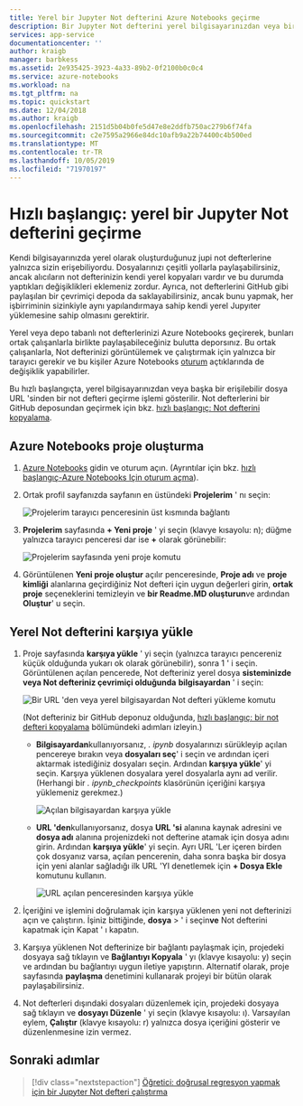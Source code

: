 ```yaml
---
title: Yerel bir Jupyter Not defterini Azure Notebooks geçirme
description: Bir Jupyter Not defterini yerel bilgisayarınızdan veya bir Web URL 'sinden Azure Notebooks hızlı bir şekilde aktarın ve işbirliği için paylaşabilirsiniz.
services: app-service
documentationcenter: ''
author: kraigb
manager: barbkess
ms.assetid: 2e935425-3923-4a33-89b2-0f2100b0c0c4
ms.service: azure-notebooks
ms.workload: na
ms.tgt_pltfrm: na
ms.topic: quickstart
ms.date: 12/04/2018
ms.author: kraigb
ms.openlocfilehash: 2151d5b04b0fe5d47e8e2ddfb750ac279b6f74fa
ms.sourcegitcommit: c2e7595a2966e84dc10afb9a22b74400c4b500ed
ms.translationtype: MT
ms.contentlocale: tr-TR
ms.lasthandoff: 10/05/2019
ms.locfileid: "71970197"
---
```

# <a name="quickstart-migrate-a-local-jupyter-notebook"></a>Hızlı başlangıç: yerel bir Jupyter Not defterini geçirme

Kendi bilgisayarınızda yerel olarak oluşturduğunuz jupi not defterlerine yalnızca sizin erişebiliyordu. Dosyalarınızı çeşitli yollarla paylaşabilirsiniz, ancak alıcıların not defterinizin kendi yerel kopyaları vardır ve bu durumda yaptıkları değişiklikleri eklemeniz zordur. Ayrıca, not defterlerini GitHub gibi paylaşılan bir çevrimiçi depoda da saklayabilirsiniz, ancak bunu yapmak, her işbirriminin sizinkiyle aynı yapılandırmaya sahip kendi yerel Jupyıter yüklemesine sahip olmasını gerektirir.

Yerel veya depo tabanlı not defterlerinizi Azure Notebooks geçirerek, bunları ortak çalışanlarla birlikte paylaşabileceğiniz bulutta deporsınız. Bu ortak çalışanlarla, Not defterinizi görüntülemek ve çalıştırmak için yalnızca bir tarayıcı gerekir ve bu kişiler Azure Notebooks [oturum](quickstart-sign-in-azure-notebooks.md) açtıklarında de değişiklik yapabilirler.

Bu hızlı başlangıçta, yerel bilgisayarınızdan veya başka bir erişilebilir dosya URL 'sinden bir not defteri geçirme işlemi gösterilir. Not defterlerini bir GitHub deposundan geçirmek için bkz. [hızlı başlangıç: Not defterini kopyalama](quickstart-clone-jupyter-notebook.md).

## <a name="create-a-project-on-azure-notebooks"></a>Azure Notebooks proje oluşturma

1. [Azure Notebooks](https://notebooks.azure.com) gidin ve oturum açın. (Ayrıntılar için bkz. [hızlı başlangıç-Azure Notebooks Için oturum açma](quickstart-sign-in-azure-notebooks.md)).

1. Ortak profil sayfanızda sayfanın en üstündeki **Projelerim** ' nı seçin:

    ![Projelerim tarayıcı penceresinin üst kısmında bağlantı](media/quickstarts/my-projects-link.png)

1. **Projelerim** sayfasında **+ Yeni proje** ' yi seçin (klavye kısayolu: n); düğme yalnızca tarayıcı penceresi dar ise **+** olarak görünebilir:

    ![Projelerim sayfasında yeni proje komutu](media/quickstarts/new-project-command.png)

1. Görüntülenen **Yeni proje oluştur** açılır penceresinde, **Proje adı** ve **proje kimliği** alanlarına geçirdiğiniz Not defteri için uygun değerleri girin, **ortak proje** seçeneklerini temizleyin ve **bir Readme.MD oluşturun**ve ardından **Oluştur**' u seçin.

## <a name="upload-the-local-notebook"></a>Yerel Not defterini karşıya yükle

1. Proje sayfasında **karşıya yükle** ' yi seçin (yalnızca tarayıcı pencereniz küçük olduğunda yukarı ok olarak görünebilir), sonra 1 ' i seçin. Görüntülenen açılan pencerede, Not defteriniz yerel dosya **sisteminizde veya Not defteriniz çevrimiçi olduğunda** **bilgisayardan** ' i seçin:

    ![Bir URL 'den veya yerel bilgisayardan Not defteri yükleme komutu](media/quickstarts/upload-from-computer-url-command.png)

   (Not defteriniz bir GitHub deponuz olduğunda, [hızlı başlangıç: bir not defteri kopyalama](quickstart-clone-jupyter-notebook.md) bölümündeki adımları izleyin.)

   - **Bilgisayardan**kullanıyorsanız, *. ipynb* dosyalarınızı sürükleyip açılan pencereye bırakın veya **dosyaları seç**' i seçin ve ardından içeri aktarmak istediğiniz dosyaları seçin. Ardından **karşıya yükle**' yi seçin. Karşıya yüklenen dosyalara yerel dosyalarla aynı ad verilir. (Herhangi bir *. ipynb_checkpoints* klasörünün içeriğini karşıya yüklemeniz gerekmez.)

     ![Açılan bilgisayardan karşıya yükle](media/quickstarts/upload-from-computer-popup.png)

   - **URL 'den**kullanıyorsanız, dosya **URL 'si** alanına kaynak adresini ve **dosya adı** alanına projenizdeki not defterine atamak için dosya adını girin. Ardından **karşıya yükle**' yi seçin. Ayrı URL 'Ler içeren birden çok dosyanız varsa, açılan pencerenin, daha sonra başka bir dosya için yeni alanlar sağladığı ilk URL 'YI denetlemek için **+ Dosya Ekle** komutunu kullanın.

     ![URL açılan penceresinden karşıya yükle](media/quickstarts/upload-from-url-popup.png)

1. İçeriğini ve işlemini doğrulamak için karşıya yüklenen yeni not defterinizi açın ve çalıştırın. İşiniz bittiğinde, **dosya** >  ' i seçin**ve** Not defterini kapatmak için Kapat ' ı kapatın.

1. Karşıya yüklenen Not defterinize bir bağlantı paylaşmak için, projedeki dosyaya sağ tıklayın ve **Bağlantıyı Kopyala** ' yı (klavye kısayolu: y) seçin ve ardından bu bağlantıyı uygun iletiye yapıştırın. Alternatif olarak, proje sayfasında **paylaşma** denetimini kullanarak projeyi bir bütün olarak paylaşabilirsiniz.

1. Not defterleri dışındaki dosyaları düzenlemek için, projedeki dosyaya sağ tıklayın ve **dosyayı Düzenle** ' yi seçin (klavye kısayolu: ı). Varsayılan eylem, **Çalıştır** (klavye kısayolu: r) yalnızca dosya içeriğini gösterir ve düzenlenmesine izin vermez.

## <a name="next-steps"></a>Sonraki adımlar

> [!div class="nextstepaction"]
> [Öğretici: doğrusal regresyon yapmak için bir Jupyter Not defteri çalıştırma](tutorial-create-run-jupyter-notebook.md)
